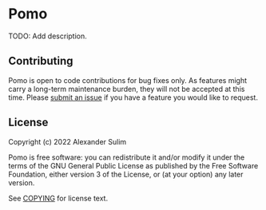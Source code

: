 # Pomo

TODO: Add description.

## Contributing

Pomo is open to code contributions for bug fixes only. As features might carry
a long-term maintenance burden, they will not be accepted at this time. Please
[submit an issue](https://github.com/soulim/pomo/issues) if you have a feature
you would like to request.

## License

Copyright (c) 2022 Alexander Sulim

Pomo is free software: you can redistribute it and/or modify it under the terms
of the GNU General Public License as published by the Free Software Foundation,
either version 3 of the License, or (at your option) any later version.

See [COPYING](COPYING) for license text.

